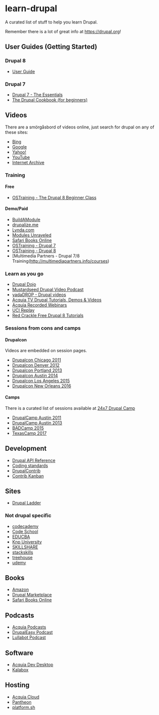 # learn-drupal

A curated list of stuff to help you learn Drupal.

Remember there is a lot of great info at https://drupal.org!

## User Guides (Getting Started)

### Drupal 8
* [User Guide](https://www.drupal.org/project/user_guide)

### Drupal 7
* [Drupal 7 - The Essentials](https://www.drupal.org/documentation/the-essentials-7)
* [The Drupal Cookbook (for beginners)](https://www.drupal.org/documentation/customization/tutorials/beginners-cookbook)

## Videos

There are a smörgåsbord of videos online, just search for drupal on any of these sites:
* [Bing](http://www.bing.com/videos/search?q=drupal&go=Search)
* [Google](https://www.google.com/search?tbm=vid&hl=en&source=hp&biw=&bih=&q=drupal&oq=drupal)
* [Yahoo!](http://video.search.yahoo.com/search/video?fr2=sb-top-video.search.yahoo.com&p=drupal&ei=UTF-8&iscqry=&fr=sfp)
* [YouTube](https://www.youtube.com/results?search_query=drupal)
* [Internet Archive](https://archive.org/search.php?query=drupal&and%5B%5D=mediatype%3A%22movies%22&sort=-date)

### Training

#### Free

* [OSTraining - The Drupal 8 Beginner Class](https://www.youtube.com/playlist?list=PLtaXuX0nEZk9MKY_ClWcPkGtOEGyLTyCO)

#### Demo/Paid

* [BuildAModule](http://buildamodule.com)
* [drupalize.me](http://drupalize.me)
* [Lynda.com](http://www.lynda.com/Drupal-training-tutorials/186-0.html)
* [Modules Unraveled](https://modulesunraveled.com)
* [Safari Books Online](https://www.safaribooksonline.com/search/?query=drupal&sort=relevance&formats=video&highlight=true&is_academic_institution_account=false&extended_publisher_data=true&include_orioles=true&source=user)
* [OSTraining - Drupal 7](https://www.ostraining.com/classes/drupal/)
* [OSTraining - Drupal 8](https://www.ostraining.com/classes/drupal-8/)
* [Multimedia Partners - Drupal 7/8 Training(http://multimediapartners.info/courses)


### Learn as you go

* [Drupal Dojo](http://drupaldojo.com)
* [Mustardseed Drupal Video Podcast](http://mustardseedmedia.com/podcast)
* [yadaDROP - Drupal videos](http://yadadrop.com/drupal-video)
* [Acquia TV Drupal Tutorials, Demos & Videos](http://www.acquia.com/resources/tv)
* [Acquia Recorded Webinars](http://www.acquia.com/resources/recorded_webinars)
* [UCI Replay](http://replay.uci.edu/clients/drupal/?P=*.html)
* [Red Crackle Free Drupal 8 Tutorials](http://redcrackle.com/blog/drupal-8/free-tutorials-list)

### Sessions from cons and camps

#### Drupalcon

Videos are embedded on session pages.

* [Drupalcon Chicago 2011](https://archive.org/search.php?query=Drupalcon%20Chicago)
* [Drupalcon Denver 2012](http://archive.org/search.php?query=subject%3A%22DrupalCon+Denver%22)
* [Drupalcon Portland 2013](https://archive.org/search.php?query=Drupalcon%20Portland)
* [Drupalcon Austin 2014](https://austin2014.drupal.org/schedule.html)
* [Drupalcon Los Angeles 2015](https://events.drupal.org/losangeles2015/sessions/accepted)
* [Drupalcon New Orleans 2016](https://events.drupal.org/neworleans2016/sessions/accepted)

#### Camps

There is a curated list of sessions available at [24x7 Drupal Camp](http://www.drupalcamp24x7.org/)

* [DrupalCamp Austin 2011](http://2011.drupalcampaustin.org/schedule/sessions)
* [DrupalCamp Austin 2013](http://2013.drupalcampaustin.org/news/drupalcamp-austin-videos/)
* [BADCamp 2015](https://www.youtube.com/playlist?list=PLY-mQxqgVZ1y4KUsRMu0hMrCWrfrbs3GB)
* [TexasCamp 2017](http://2017.texascamp.org/)

## Development

* [Drupal API Reference](https://api.drupal.org/api/drupal)
* [Coding standards](https://www.drupal.org/docs/develop/standards)
* [DrupalContrib](http://www.drupalcontrib.org/api/drupal)
* [Contrib Kanban](https://contribkanban.com/browse)

## Sites

* [Drupal Ladder](http://drupalladder.org)

### Not drupal specific

* [codecademy](https://www.codecademy.com/)
* [Code School](https://www.codeschool.com/)
* [EDUCBA](https://www.educba.com/)
* [Knp University](http://knpuniversity.com/)
* [SKILLSHARE](https://www.skillshare.com/)
* [stackskills](https://stackskills.com/)
* [treehouse](https://teamtreehouse.com/)
* [udemy](https://www.udemy.com/)

## Books

* [Amazon](https://www.amazon.com/s/ref=nb_sb_noss_1/151-6731102-1199211?url=search-alias%3Dstripbooks&field-keywords=drupal)
* [Drupal Marketplace](https://www.drupal.org/books)
* [Safari Books Online](https://www.safaribooksonline.com/search/?query=drupal&sort=relevance&formats=book&highlight=true&is_academic_institution_account=false&extended_publisher_data=true&include_orioles=true&source=user)

## Podcasts

* [Acquia Podcasts](https://dev.acquia.com/learn?type_1=podcast)
* [DrupalEasy Podcast](https://www.drupaleasy.com/podcast)
* [Lullabot Podcast](https://www.lullabot.com/podcasts/drupalizeme-podcast)

## Software

* [Acquia Dev Desktop](http://www.acquia.com/products-services/dev-desktop)
* [Kalabox](http://www.kalabox.io/)

## Hosting

* [Acquia Cloud](https://www.acquia.com/products-services/acquia-cloud)
* [Pantheon](https://pantheon.io/)
* [platform.sh](https://platform.sh/)
